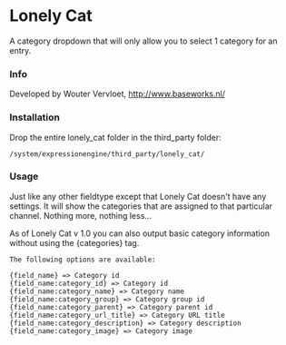 # Lonely Cat

A category dropdown that will only allow you to select 1 category for an entry.

### Info

Developed by Wouter Vervloet, http://www.baseworks.nl/


### Installation

Drop the entire lonely\_cat folder in the third_party folder:

    /system/expressionengine/third_party/lonely_cat/


### Usage

Just like any other fieldtype except that Lonely Cat doesn't have any settings. It will show the categories that are assigned to that particular channel. Nothing more, nothing less...

As of Lonely Cat v 1.0 you can also output basic category information without using the {categories} tag.

    The following options are available:
    
    {field_name} => Category id
    {field_name:category_id} => Category id
    {field_name:category_name} => Category name
    {field_name:category_group} => Category group id
    {field_name:category_parent} => Category parent id
    {field_name:category_url_title} => Category URL title
    {field_name:category_description} => Category description
    {field_name:category_image} => Category image